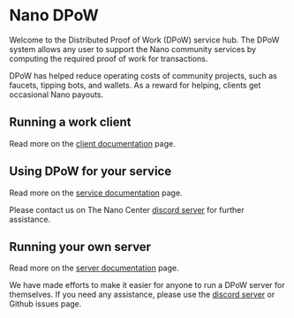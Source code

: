 # Nano DPoW

Welcome to the Distributed Proof of Work (DPoW) service hub. The DPoW system allows any user to support the Nano community services by computing the required proof of work for transactions.

DPoW has helped reduce operating costs of community projects, such as faucets, tipping bots, and wallets. As a reward for helping, clients get occasional Nano payouts.

## Running a work client

Read more on the [client documentation](client/README.md) page.

## Using DPoW for your service

Read more on the [service documentation](service/README.md) page.

Please contact us on The Nano Center [discord server](https://discord.nanocenter.org) for further assistance.

## Running your own server

Read more on the [server documentation](server/README.md) page.

We have made efforts to make it easier for anyone to run a DPoW server for themselves. If you need any assistance, please use the [discord server](https://discord.nanocenter.org) or Github issues page.
